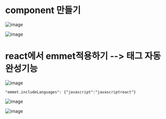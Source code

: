 # component 만들기
![image](https://github.com/manbock/node.js/assets/145514177/8f9a7935-ef23-417c-9966-6e2be1d1fca0)


![image](https://github.com/manbock/node.js/assets/145514177/1595ba04-c8eb-4d78-91f0-a8d00751c833)

# react에서 emmet적용하기 --> 태그 자동 완성기능


![image](https://github.com/manbock/node.js/assets/145514177/2798ffa1-77c8-4aca-9080-a32af0b0db6c)

```
"emmet.includeLanguages": {"javascript":"javascriptreact"}
```


![image](https://github.com/manbock/node.js/assets/145514177/1ccdd847-2ffc-4f1e-9319-54446b12fa41)



![image](https://github.com/manbock/node.js/assets/145514177/771b08a7-a110-4ce3-8cbf-80aeb0e091be)
